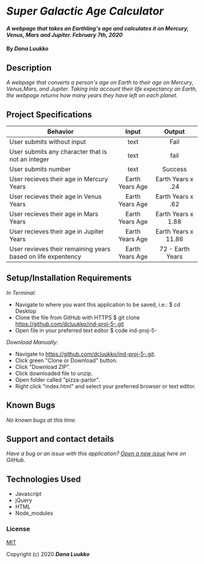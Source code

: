 # _Super Galactic Age Calculator_

#### _A webpage that takes an Earthling's age and calculates it on Mercury, Venus, Mars and Jupiter. February 7th, 2020_

#### By _**Dana Luukko**_

## Description

_A webpage that converts a person's age on Earth to their age on Mercury, Venus,Mars, and Jupiter. Taking into account their life expectancy on Earth, the webpage returns how many years they have left on each planet._

## Project Specifications

|Behavior|Input|Output|
|---|:---:|:---:|
| User submits without input | text | Fail |
| User submits any character that is not an integer| text | fail |
| User submits number | text | Success |
| User recieves their age in Mercury Years | Earth Years Age | Earth Years x .24 |
| User recieves their age in Venus Years | Earth Years Age | Earth Years x .62 |
| User recieves their age in Mars Years | Earth Years Age | Earth Years x 1.88 |
| User recieves their age in Jupiter Years | Earth Years Age | Earth Years x 11.86 |
| User revieves their remaining years based on life expentency | Earth Years Age | 72 - Earth Years  |

## Setup/Installation Requirements

_In Terminal:_

* Navigate to where you want this application to be saved, i.e.:
$ cd Desktop
* Clone the file from GitHub with HTTPS
$ git clone https://github.com/dcluukko/ind-proj-5-.git
* Open file in your preferred text editor
$ code ind-proj-5-

_Download Manually:_

* Navigate to https://github.com/dcluukko/ind-proj-5-.git.
* Click green "Clone or Download" button.
* Click "Download ZIP".
* Click downloaded file to unzip.
* Open folder called "pizza-parlor".
* Right click "index.html" and select your preferred browser or text editor.

## Known Bugs

_No known bugs at this time._

## Support and contact details

_Have a bug or an issue with this application? [Open a new issue](https://github.com/dcluukko/ind-proj-5-/issues) here on GitHub._

## Technologies Used

* Javascript
* jQuery
* HTML 
* Node_modules

### License

[MIT](https://choosealicense.com/licenses/mit/)

Copyright (c) 2020 **_Dana Luukko_**